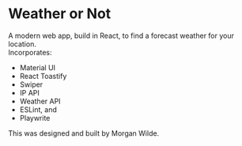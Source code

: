 # Weather or Not
A modern web app, build in React, to find a forecast weather for your location.  
Incorporates:  
- Material UI
- React Toastify
- Swiper
- IP API
- Weather API
- ESLint, and
- Playwrite  

This was designed and built by Morgan Wilde.
